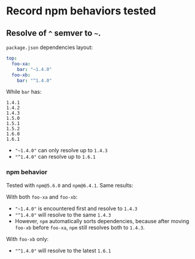 # Record npm behaviors tested

## Resolve of `^` semver to `~`.

`package.json` dependencies layout:

```yml
top:
  foo-xa:
    bar: "~1.4.0"
  foo-xb:
    bar: "^1.4.0"
```

While `bar` has:

```
1.4.1
1.4.2
1.4.3
1.5.0
1.5.1
1.5.2
1.6.0
1.6.1
```

- `"~1.4.0"` can only resolve up to `1.4.3`
- `"^1.4.0"` can resolve up to `1.6.1`

### npm behavior

Tested with `npm@5.6.0` and `npm@6.4.1`. Same results:

With both `foo-xa` and `foo-xb`:

- `"~1.4.0"` is encountered first and resolve to `1.4.3`
- `"^1.4.0"` will resolve to the same `1.4.3`
- However, `npm` automatically sorts dependencies, because after moving `foo-xb` before `foo-xa`, `npm` still resolves both to `1.4.3`.

With `foo-xb` only:

- `"^1.4.0"` will resolve to the latest `1.6.1`
